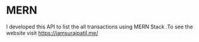 # MERN
I developed this  API to list the all transactions using  MERN Stack .To see the website visit https://iamsurajpatil.me/
